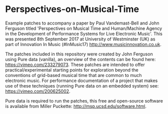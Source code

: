 # Perspectives-on-Musical-Time

Example patches to accompany a paper by Paul Vandemast-Bell and John Ferguson titled 'Perspectives on Musical Time and Human/Machine Agency in the Development of Performance Systems for Live Electronic Music'. This was presented 8th September 2017 at University of Westminster (UK) as part of Innovation In Music (#InMusic17) http://www.musicinnovation.co.uk.

The patches included in this repository were created by John Ferguson using Pure data (vanilla), an overview of the contents can be found here: https://vimeo.com/233279073. These patches are intended to offer practical/experimental starting points for exploration beyond the conventions of grid-based musical time that are common to much electronic music. For performance documentation of a project that makes use of these techniques (running Pure data on an embedded system) see: https://vimeo.com/200625002. 

Pure data is required to run the patches, this free and open-source software is available from Miller Puckette: http://msp.ucsd.edu/software.html.
